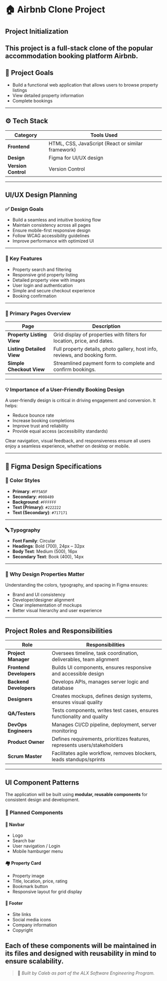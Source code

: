 # 🏠 Airbnb Clone Project

## Project Initialization

This project is a full-stack clone of the popular accommodation booking platform Airbnb. 
---

## 🎯 Project Goals

-  Build a functional web application that allows users to browse property listings
- View detailed property information
- Complete bookings

---

## ⚙️ Tech Stack

| Category        | Tools Used                                |
|----------------|--------------------------------------------|
| **Frontend**   | HTML, CSS, JavaScript (React or similar framework) |
| **Design**     |Figma for UI/UX design    |
| **Version Control** |Version Control   |

---

## UI/UX Design Planning

### ✅ Design Goals

- Build a seamless and intuitive booking flow  
- Maintain consistency across all pages  
- Ensure mobile-first responsive design  
- Follow WCAG accessibility guidelines  
- Improve performance with optimized UI  

---

### 🌟 Key Features

- Property search and filtering  
- Responsive grid property listing  
- Detailed property view with images  
- User login and authentication  
- Simple and secure checkout experience  
- Booking confirmation  

---

### 📄 Primary Pages Overview

| Page | Description |
|------|-------------|
| **Property Listing View** | Grid display of properties with filters for location, price, and dates. |
| **Listing Detailed View** | Full property details, photo gallery, host info, reviews, and booking form. |
| **Simple Checkout View** | Streamlined payment form to complete and confirm bookings. |

---

### 💡 Importance of a User-Friendly Booking Design

A user-friendly design is critical in driving engagement and conversion. It helps:
- Reduce bounce rate  
- Increase booking completions  
- Improve trust and reliability 
- Provide equal access (accessibility standards)

Clear navigation, visual feedback, and responsiveness ensure all users enjoy a seamless experience, whether on desktop or mobile.

---

## 🎨 Figma Design Specifications

### 🎨 Color Styles

- **Primary**: `#FF5A5F`
- **Secondary**: `#008489`
- **Background**: `#FFFFFF`
- **Text (Primary)**: `#222222`
- **Text (Secondary)**: `#717171`

---

### 🔤 Typography

- **Font Family**: Circular
- **Headings**: Bold (700), 24px – 32px
- **Body Text**: Medium (500), 16px
- **Secondary Text**: Book (400), 14px

---

### 🧠 Why Design Properties Matter

Understanding the colors, typography, and spacing in Figma ensures:
- Brand and UI consistency
- Developer/designer alignment
- Clear implementation of mockups
- Better visual hierarchy and user experience

---

## Project Roles and Responsibilities

| Role              | Responsibilities |
|-------------------|------------------|
| **Project Manager** | Oversees timeline, task coordination, deliverables, team alignment |
| **Frontend Developers** | Builds UI components, ensures responsive and accessible design |
| **Backend Developers** | Develops APIs, manages server logic and database |
| **Designers** | Creates mockups, defines design systems, ensures visual quality |
| **QA/Testers** | Tests components, writes test cases, ensures functionality and quality |
| **DevOps Engineers** | Manages CI/CD pipeline, deployment, server monitoring |
| **Product Owner** | Defines requirements, prioritizes features, represents users/stakeholders |
| **Scrum Master** | Facilitates agile workflow, removes blockers, leads standups/sprints |

---

## UI Component Patterns

The application will be built using **modular, reusable components** for consistent design and development.

### 🔧 Planned Components

#### 🧭 Navbar
- Logo  
- Search bar  
- User navigation / Login  
- Mobile hamburger menu

#### 🏘️ Property Card
- Property image  
- Title, location, price, rating  
- Bookmark button  
- Responsive layout for grid display

#### 📜 Footer
- Site links  
- Social media icons  
- Company information  
- Copyright

Each of these components will be maintained in its files and designed with reusability in mind to ensure scalability.
---

> 🔗 *Built by Caleb as part of the ALX Software Engineering Program.*

